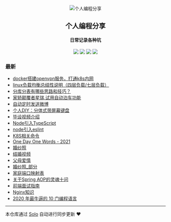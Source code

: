 <p align="center"><img alt="个人编程分享" src="https://oss.xiaozao520.cn:81/static/ico/logo.ico"></p><h2 align="center">
个人编程分享
</h2>

<h4 align="center">日常记录各种坑</h4>
<p align="center"><a title="个人编程分享" target="_blank" href="https://github.com/liangzhaoliang95/solo-blog"><img src="https://img.shields.io/github/last-commit/liangzhaoliang95/solo-blog.svg?style=flat-square&color=FF9900"></a>
<a title="GitHub repo size in bytes" target="_blank" href="https://github.com/liangzhaoliang95/solo-blog"><img src="https://img.shields.io/github/repo-size/liangzhaoliang95/solo-blog.svg?style=flat-square"></a>
<a title="Solo Version" target="_blank" href="https://github.com/88250/solo/releases"><img src="https://img.shields.io/badge/solo-4.3.1-f1e05a.svg?style=flat-square&color=blueviolet"></a>
<a title="Hits" target="_blank" href="https://github.com/88250/hits"><img src="https://hits.b3log.org/liangzhaoliang95/solo-blog.svg"></a></p>

### 最新

* [docker搭建openvpn服务，打通k8s内网](https://www.xiaozao520.cn/articles/2021/12/07/1638857872489.html)
* [linux负载均衡总结性说明（四层负载/七层负载）](https://www.xiaozao520.cn/articles/2021/12/07/1638857802269.html)
* [分库分表有哪些思路和技巧？](https://www.xiaozao520.cn/articles/2021/11/04/1635988501875.html)
* [家轿颠覆者星瑞,试用自动泊车功能](https://www.xiaozao520.cn/articles/2021/09/13/1631516499921.html)
* [自动定时发送微博](https://www.xiaozao520.cn/articles/2021/09/08/1631085300532.html)
* [个人DIY：分体式带屏幕键盘](https://www.xiaozao520.cn/articles/2021/07/08/1625728645374.html)
* [毕设视频介绍](https://www.xiaozao520.cn/articles/2021/07/06/1625543089527.html)
* [Node引入TypeScript](https://www.xiaozao520.cn/articles/2021/06/28/1624866294625.html)
* [node引入eslint](https://www.xiaozao520.cn/articles/2021/06/28/1624866258147.html)
* [K8S相关命令](https://www.xiaozao520.cn/articles/2021/06/28/1624866121392.html)
* [One Day One Words - 2021](https://www.xiaozao520.cn/articles/2021/06/25/1624604005727.html)
* [婚纱照](https://www.xiaozao520.cn/articles/2021/01/19/1611049908855.html)
* [结婚视频](https://www.xiaozao520.cn/articles/2021/01/23/1639911743485.html)
* [父母爱情](https://www.xiaozao520.cn/articles/2020/12/25/1608888836182.html)
* [婚纱照_部分](https://www.xiaozao520.cn/articles/2020/12/25/1608880891587.html)
* [家庭端口映射表](https://www.xiaozao520.cn/articles/2020/12/01/1606813159401.html)
* [关于Spring AOP的灵魂十问](https://www.xiaozao520.cn/articles/2020/09/09/1599613727655.html)
* [前端面试指南](https://www.xiaozao520.cn/articles/2020/08/28/1598607282631.html)
* [Nginx知识](https://www.xiaozao520.cn/articles/2020/08/24/1598231403151.html)
* [2020 年最牛逼的 10 门编程语言](https://www.xiaozao520.cn/articles/2020/08/21/1597973283154.html)



---

本仓库通过 [Solo](https://github.com/88250/solo) 自动进行同步更新 ❤️ 
